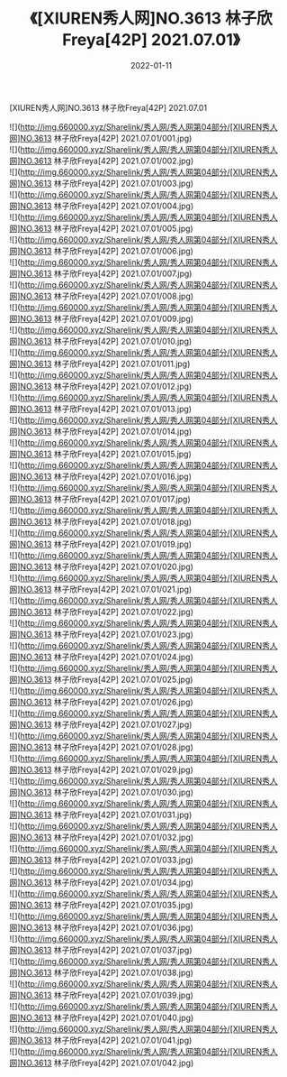 ﻿---
layout: post
title:  《[XIUREN秀人网]NO.3613 林子欣Freya[42P] 2021.07.01》
date:   2022-01-11
img: http://img.660000.xyz/Sharelink/秀人网/秀人网第04部分/[XIUREN秀人网]NO.3613 林子欣Freya[42P] 2021.07.01/000.jpg
categories: [美女, 清纯, 唯美]
---

[XIUREN秀人网]NO.3613 林子欣Freya[42P] 2021.07.01

 ![](http://img.660000.xyz/Sharelink/秀人网/秀人网第04部分/[XIUREN秀人网]NO.3613 林子欣Freya[42P] 2021.07.01/001.jpg) <br>![](http://img.660000.xyz/Sharelink/秀人网/秀人网第04部分/[XIUREN秀人网]NO.3613 林子欣Freya[42P] 2021.07.01/002.jpg) <br>![](http://img.660000.xyz/Sharelink/秀人网/秀人网第04部分/[XIUREN秀人网]NO.3613 林子欣Freya[42P] 2021.07.01/003.jpg) <br>![](http://img.660000.xyz/Sharelink/秀人网/秀人网第04部分/[XIUREN秀人网]NO.3613 林子欣Freya[42P] 2021.07.01/004.jpg) <br>![](http://img.660000.xyz/Sharelink/秀人网/秀人网第04部分/[XIUREN秀人网]NO.3613 林子欣Freya[42P] 2021.07.01/005.jpg) <br>![](http://img.660000.xyz/Sharelink/秀人网/秀人网第04部分/[XIUREN秀人网]NO.3613 林子欣Freya[42P] 2021.07.01/006.jpg) <br>![](http://img.660000.xyz/Sharelink/秀人网/秀人网第04部分/[XIUREN秀人网]NO.3613 林子欣Freya[42P] 2021.07.01/007.jpg) <br>![](http://img.660000.xyz/Sharelink/秀人网/秀人网第04部分/[XIUREN秀人网]NO.3613 林子欣Freya[42P] 2021.07.01/008.jpg) <br>![](http://img.660000.xyz/Sharelink/秀人网/秀人网第04部分/[XIUREN秀人网]NO.3613 林子欣Freya[42P] 2021.07.01/009.jpg) <br>![](http://img.660000.xyz/Sharelink/秀人网/秀人网第04部分/[XIUREN秀人网]NO.3613 林子欣Freya[42P] 2021.07.01/010.jpg) <br>![](http://img.660000.xyz/Sharelink/秀人网/秀人网第04部分/[XIUREN秀人网]NO.3613 林子欣Freya[42P] 2021.07.01/011.jpg) <br>![](http://img.660000.xyz/Sharelink/秀人网/秀人网第04部分/[XIUREN秀人网]NO.3613 林子欣Freya[42P] 2021.07.01/012.jpg) <br>![](http://img.660000.xyz/Sharelink/秀人网/秀人网第04部分/[XIUREN秀人网]NO.3613 林子欣Freya[42P] 2021.07.01/013.jpg) <br>![](http://img.660000.xyz/Sharelink/秀人网/秀人网第04部分/[XIUREN秀人网]NO.3613 林子欣Freya[42P] 2021.07.01/014.jpg) <br>![](http://img.660000.xyz/Sharelink/秀人网/秀人网第04部分/[XIUREN秀人网]NO.3613 林子欣Freya[42P] 2021.07.01/015.jpg) <br>![](http://img.660000.xyz/Sharelink/秀人网/秀人网第04部分/[XIUREN秀人网]NO.3613 林子欣Freya[42P] 2021.07.01/016.jpg) <br>![](http://img.660000.xyz/Sharelink/秀人网/秀人网第04部分/[XIUREN秀人网]NO.3613 林子欣Freya[42P] 2021.07.01/017.jpg) <br>![](http://img.660000.xyz/Sharelink/秀人网/秀人网第04部分/[XIUREN秀人网]NO.3613 林子欣Freya[42P] 2021.07.01/018.jpg) <br>![](http://img.660000.xyz/Sharelink/秀人网/秀人网第04部分/[XIUREN秀人网]NO.3613 林子欣Freya[42P] 2021.07.01/019.jpg) <br>![](http://img.660000.xyz/Sharelink/秀人网/秀人网第04部分/[XIUREN秀人网]NO.3613 林子欣Freya[42P] 2021.07.01/020.jpg) <br>![](http://img.660000.xyz/Sharelink/秀人网/秀人网第04部分/[XIUREN秀人网]NO.3613 林子欣Freya[42P] 2021.07.01/021.jpg) <br>![](http://img.660000.xyz/Sharelink/秀人网/秀人网第04部分/[XIUREN秀人网]NO.3613 林子欣Freya[42P] 2021.07.01/022.jpg) <br>![](http://img.660000.xyz/Sharelink/秀人网/秀人网第04部分/[XIUREN秀人网]NO.3613 林子欣Freya[42P] 2021.07.01/023.jpg) <br>![](http://img.660000.xyz/Sharelink/秀人网/秀人网第04部分/[XIUREN秀人网]NO.3613 林子欣Freya[42P] 2021.07.01/024.jpg) <br>![](http://img.660000.xyz/Sharelink/秀人网/秀人网第04部分/[XIUREN秀人网]NO.3613 林子欣Freya[42P] 2021.07.01/025.jpg) <br>![](http://img.660000.xyz/Sharelink/秀人网/秀人网第04部分/[XIUREN秀人网]NO.3613 林子欣Freya[42P] 2021.07.01/026.jpg) <br>![](http://img.660000.xyz/Sharelink/秀人网/秀人网第04部分/[XIUREN秀人网]NO.3613 林子欣Freya[42P] 2021.07.01/027.jpg) <br>![](http://img.660000.xyz/Sharelink/秀人网/秀人网第04部分/[XIUREN秀人网]NO.3613 林子欣Freya[42P] 2021.07.01/028.jpg) <br>![](http://img.660000.xyz/Sharelink/秀人网/秀人网第04部分/[XIUREN秀人网]NO.3613 林子欣Freya[42P] 2021.07.01/029.jpg) <br>![](http://img.660000.xyz/Sharelink/秀人网/秀人网第04部分/[XIUREN秀人网]NO.3613 林子欣Freya[42P] 2021.07.01/030.jpg) <br>![](http://img.660000.xyz/Sharelink/秀人网/秀人网第04部分/[XIUREN秀人网]NO.3613 林子欣Freya[42P] 2021.07.01/031.jpg) <br>![](http://img.660000.xyz/Sharelink/秀人网/秀人网第04部分/[XIUREN秀人网]NO.3613 林子欣Freya[42P] 2021.07.01/032.jpg) <br>![](http://img.660000.xyz/Sharelink/秀人网/秀人网第04部分/[XIUREN秀人网]NO.3613 林子欣Freya[42P] 2021.07.01/033.jpg) <br>![](http://img.660000.xyz/Sharelink/秀人网/秀人网第04部分/[XIUREN秀人网]NO.3613 林子欣Freya[42P] 2021.07.01/034.jpg) <br>![](http://img.660000.xyz/Sharelink/秀人网/秀人网第04部分/[XIUREN秀人网]NO.3613 林子欣Freya[42P] 2021.07.01/035.jpg) <br>![](http://img.660000.xyz/Sharelink/秀人网/秀人网第04部分/[XIUREN秀人网]NO.3613 林子欣Freya[42P] 2021.07.01/036.jpg) <br>![](http://img.660000.xyz/Sharelink/秀人网/秀人网第04部分/[XIUREN秀人网]NO.3613 林子欣Freya[42P] 2021.07.01/037.jpg) <br>![](http://img.660000.xyz/Sharelink/秀人网/秀人网第04部分/[XIUREN秀人网]NO.3613 林子欣Freya[42P] 2021.07.01/038.jpg) <br>![](http://img.660000.xyz/Sharelink/秀人网/秀人网第04部分/[XIUREN秀人网]NO.3613 林子欣Freya[42P] 2021.07.01/039.jpg) <br>![](http://img.660000.xyz/Sharelink/秀人网/秀人网第04部分/[XIUREN秀人网]NO.3613 林子欣Freya[42P] 2021.07.01/040.jpg) <br>![](http://img.660000.xyz/Sharelink/秀人网/秀人网第04部分/[XIUREN秀人网]NO.3613 林子欣Freya[42P] 2021.07.01/041.jpg) <br>![](http://img.660000.xyz/Sharelink/秀人网/秀人网第04部分/[XIUREN秀人网]NO.3613 林子欣Freya[42P] 2021.07.01/042.jpg) <br>